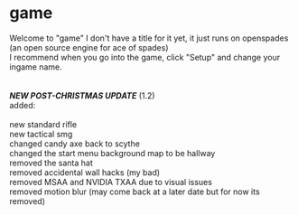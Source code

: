 # game
Welcome to "game" I don't have a title for it yet, it just runs on openspades (an open source engine for ace of spades)<br />
I recommend when you go into the game, click "Setup" and change your ingame name.<br /><br />																																																																																																														
***NEW POST-CHRISTMAS UPDATE*** (1.2) <br />
added:<br /><br />
new standard rifle<br />
new tactical smg<br />
changed candy axe back to scythe<br />
changed the start menu background map to be hallway<br />
removed the santa hat<br />
removed accidental wall hacks (my bad) <br />
removed MSAA and NVIDIA TXAA due to visual issues<br />
removed motion blur (may come back at a later date but for now its removed)
